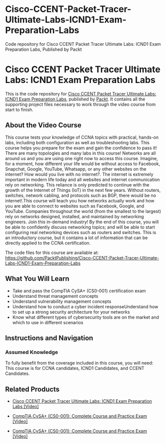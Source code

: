


# Cisco-CCENT-Packet-Tracer-Ultimate-Labs-ICND1-Exam-Preparation-Labs
Code repository for Cisco CCENT Packet Tracer Ultimate Labs: ICND1 Exam Preparation Labs, Published by Packt
# Cisco CCENT Packet Tracer Ultimate Labs: ICND1 Exam Preparation Labs
This is the code repository for [Cisco CCENT Packet Tracer Ultimate Labs: ICND1 Exam Preparation Labs](https://www.packtpub.com/networking-and-servers/comptia-cysa-cs0-001-complete-course-and-practice-exam-video?utm_source=github&utm_medium=repository&utm_campaign=9781789539479), published by [Packt](https://www.packtpub.com/?utm_source=github). It contains all the supporting project files necessary to work through the video course from start to finish.
## About the Video Course
This course tests your knowledge of CCNA topics with practical, hands-on labs, including both configuration as well as troubleshooting labs. This course helps you prepare for the exam and gain the confidence to pass it! There are many topologies and many labs in this course! Networks are all around us and you are using one right now to access this course. Imagine, for a moment, how different your life would be without access to Facebook, Snapchat, Google, YouTube, Whatsapp, or any other websites on the internet? How would you live with no internet?. The internet is extremely important in modern life today and all websites and internet communication rely on networking. This reliance is only predicted to continue with the growth of the Internet of Things (IoT) in the next few years. Without routers, switches, network cabling, and protocols such as BGP, there would be no internet!.This course will teach you how networks actually work and how you are able to connect to websites such as Facebook, Google, and YouTube. Companies throughout the world (from the smallest to the largest) rely on networks designed, installed, and maintained by networking engineers. Join this in-demand industry! By the end of this course, you will be able to confidently discuss networking topics; and will be able to start configuring real networking devices such as routers and switches. This is an introductory course, but it contains a lot of information that can be directly applied to the CCNA certification.

The code files for this course are available at: https://github.com/PacktPublishing/Cisco-CCENT-Packet-Tracer-Ultimate-Labs-ICND1-Exam-Preparation-Labs

<H2>What You Will Learn</H2>
<DIV class=book-info-will-learn-text>
<UL>
<LI>Take and pass the CompTIA CySA+ (CS0-001) certification exam 
<LI>Understand threat management concepts 
<LI>Understand vulnerability management concepts 
<LI>Understand how to conduct a cyber incident responseUnderstand how to set up a strong security architecture for your networks 
<LI>Know what different types of cybersecurity tools are on the market and which to use in different scenarios </LI></UL></DIV>

## Instructions and Navigation
### Assumed Knowledge
To fully benefit from the coverage included in this course, you will need:<br/>
This course is for CCNA candidates, ICND1 Candidates, and CCENT Candidates.

   

## Related Products
* [Cisco CCENT Packet Tracer Ultimate Labs: ICND1 Exam Preparation Labs [Video]](https://www.packtpub.com/networking-and-servers/comptia-cysa-cs0-001-complete-course-and-practice-exam-video?utm_source=github&utm_medium=repository&utm_campaign=9781789539479)

* [CompTIA CySA+ (CS0-001): Complete Course and Practice Exam [Video]](https://www.packtpub.com/networking-and-servers/comptia-cysa-cs0-001-complete-course-and-practice-exam-video?utm_source=github&utm_medium=repository&utm_campaign=9781789539479)

* [CompTIA CySA+ (CS0-001): Complete Course and Practice Exam [Video]](https://www.packtpub.com/networking-and-servers/comptia-cysa-cs0-001-complete-course-and-practice-exam-video?utm_source=github&utm_medium=repository&utm_campaign=9781789539479)

